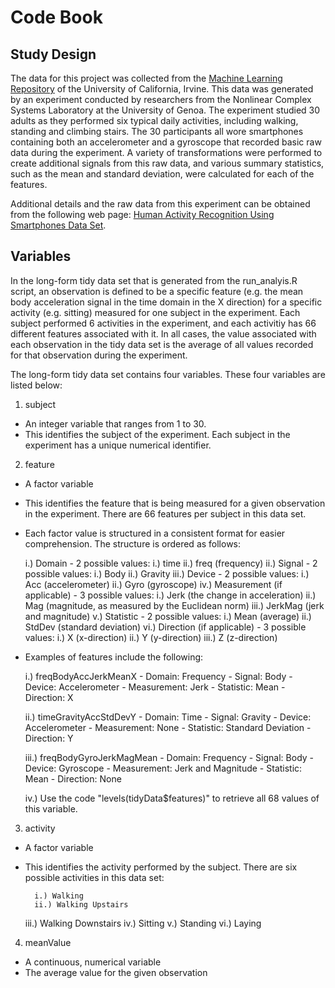 Code Book
=========

Study Design
------------

The data for this project was collected from the [Machine Learning Repository](http://archive.ics.uci.edu/ml/index.html) of the University of California, Irvine. This data was generated by an experiment conducted by researchers from the Nonlinear Complex Systems Laboratory at the University of Genoa. The experiment studied 30 adults as they performed six typical daily activities, including walking, standing and climbing stairs. The 30 participants all wore smartphones containing both an accelerometer and a gyroscope that recorded basic raw data during the experiment. A variety of transformations were performed to create additional signals from this raw data, and various summary statistics, such as the mean and standard deviation, were calculated for each of the features.

Additional details and the raw data from this experiment can be obtained from the following web page: [Human Activity Recognition Using Smartphones Data Set](http://archive.ics.uci.edu/ml/datasets/Human+Activity+Recognition+Using+Smartphones).

Variables
---------

In the long-form tidy data set that is generated from the run_analyis.R script, an observation is defined to be a specific feature (e.g. the mean body acceleration signal in the time domain in the X direction) for a specific activity (e.g. sitting) measured for one subject in the experiment. Each subject performed 6 activities in the experiment, and each activitiy has 66 different features associated with it. In all cases, the value associated with each observation in the tidy data set is the average of all values recorded for that observation during the experiment.

The long-form tidy data set contains four variables. These four variables are listed below:

1. subject

- An integer variable that ranges from 1 to 30.
- This identifies the subject of the experiment. Each subject in the experiment has a unique numerical identifier.

2. feature

- A factor variable
- This identifies the feature that is being measured for a given observation in the experiment. There are 66 features per subject in this data set.
- Each factor value is structured in a consistent format for easier comprehension. The structure is ordered as follows:

	i.) Domain
		- 2 possible values:
			i.) time
			ii.) freq (frequency)
	ii.) Signal
		- 2 possible values:
			i.) Body
			ii.) Gravity
	iii.) Device
		- 2 possible values:
			i.) Acc (accelerometer)
			ii.) Gyro (gyroscope)
	iv.) Measurement (if applicable)
		- 3 possible values:
			i.) Jerk (the change in acceleration)
			ii.) Mag (magnitude, as measured by the Euclidean norm)
			iii.) JerkMag (jerk and magnitude)
	v.) Statistic 
		- 2 possible values:
			i.) Mean (average)
			ii.) StdDev (standard deviation)
	vi.) Direction (if applicable)
		- 3 possible values:
			i.) X (x-direction)
			ii.) Y (y-direction)
			iii.) Z (z-direction)

- Examples of features include the following:

	i.) freqBodyAccJerkMeanX
		- Domain: Frequency
		- Signal: Body
		- Device: Accelerometer
		- Measurement: Jerk
		- Statistic: Mean
		- Direction: X

	ii.) timeGravityAccStdDevY
		- Domain: Time
		- Signal: Gravity
		- Device: Accelerometer
		- Measurement: None
		- Statistic: Standard Deviation
		- Direction: Y

	iii.) freqBodyGyroJerkMagMean
		- Domain: Frequency
		- Signal: Body
		- Device: Gyroscope
		- Measurement: Jerk and Magnitude
		- Statistic: Mean
		- Direction: None
	
	iv.) Use the code "levels(tidyData$features)" to retrieve all 68 values of this variable.

3. activity

- A factor variable
- This identifies the activity performed by the subject. There are six possible activities in this data set:

    	i.) Walking
    	ii.) Walking Upstairs
	iii.) Walking Downstairs
    	iv.) Sitting
    	v.) Standing
    	vi.) Laying

4. meanValue

- A continuous, numerical variable
- The average value for the given observation